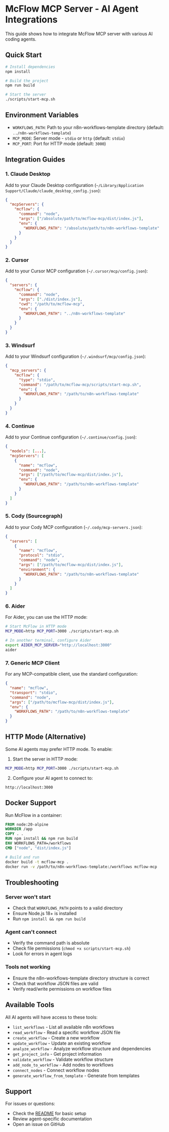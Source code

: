 # McFlow MCP Server - AI Agent Integrations

This guide shows how to integrate McFlow MCP server with various AI coding agents.

## Quick Start

```bash
# Install dependencies
npm install

# Build the project
npm run build

# Start the server
./scripts/start-mcp.sh
```

## Environment Variables

- `WORKFLOWS_PATH`: Path to your n8n-workflows-template directory (default: `../n8n-workflows-template`)
- `MCP_MODE`: Server mode - `stdio` or `http` (default: `stdio`)
- `MCP_PORT`: Port for HTTP mode (default: `3000`)

## Integration Guides

### 1. Claude Desktop

Add to your Claude Desktop configuration (`~/Library/Application Support/Claude/claude_desktop_config.json`):

```json
{
  "mcpServers": {
    "mcflow": {
      "command": "node",
      "args": ["/absolute/path/to/mcflow-mcp/dist/index.js"],
      "env": {
        "WORKFLOWS_PATH": "/absolute/path/to/n8n-workflows-template"
      }
    }
  }
}
```

### 2. Cursor

Add to your Cursor MCP configuration (`~/.cursor/mcp/config.json`):

```json
{
  "servers": {
    "mcflow": {
      "command": "node",
      "args": ["./dist/index.js"],
      "cwd": "/path/to/mcflow-mcp",
      "env": {
        "WORKFLOWS_PATH": "../n8n-workflows-template"
      }
    }
  }
}
```

### 3. Windsurf

Add to your Windsurf configuration (`~/.windsurf/mcp/config.json`):

```json
{
  "mcp_servers": {
    "mcflow": {
      "type": "stdio",
      "command": "/path/to/mcflow-mcp/scripts/start-mcp.sh",
      "env": {
        "WORKFLOWS_PATH": "/path/to/n8n-workflows-template"
      }
    }
  }
}
```

### 4. Continue

Add to your Continue configuration (`~/.continue/config.json`):

```json
{
  "models": [...],
  "mcpServers": [
    {
      "name": "mcflow",
      "command": "node",
      "args": ["/path/to/mcflow-mcp/dist/index.js"],
      "env": {
        "WORKFLOWS_PATH": "/path/to/n8n-workflows-template"
      }
    }
  ]
}
```

### 5. Cody (Sourcegraph)

Add to your Cody MCP configuration (`~/.cody/mcp-servers.json`):

```json
{
  "servers": [
    {
      "name": "mcflow",
      "protocol": "stdio",
      "command": "node",
      "args": ["/path/to/mcflow-mcp/dist/index.js"],
      "environment": {
        "WORKFLOWS_PATH": "/path/to/n8n-workflows-template"
      }
    }
  ]
}
```

### 6. Aider

For Aider, you can use the HTTP mode:

```bash
# Start McFlow in HTTP mode
MCP_MODE=http MCP_PORT=3000 ./scripts/start-mcp.sh

# In another terminal, configure Aider
export AIDER_MCP_SERVER="http://localhost:3000"
aider
```

### 7. Generic MCP Client

For any MCP-compatible client, use the standard configuration:

```json
{
  "name": "mcflow",
  "transport": "stdio",
  "command": "node",
  "args": ["/path/to/mcflow-mcp/dist/index.js"],
  "env": {
    "WORKFLOWS_PATH": "/path/to/n8n-workflows-template"
  }
}
```

## HTTP Mode (Alternative)

Some AI agents may prefer HTTP mode. To enable:

1. Start the server in HTTP mode:
```bash
MCP_MODE=http MCP_PORT=3000 ./scripts/start-mcp.sh
```

2. Configure your AI agent to connect to:
```
http://localhost:3000
```

## Docker Support

Run McFlow in a container:

```dockerfile
FROM node:20-alpine
WORKDIR /app
COPY . .
RUN npm install && npm run build
ENV WORKFLOWS_PATH=/workflows
CMD ["node", "dist/index.js"]
```

```bash
# Build and run
docker build -t mcflow-mcp .
docker run -v /path/to/n8n-workflows-template:/workflows mcflow-mcp
```

## Troubleshooting

### Server won't start
- Check that `WORKFLOWS_PATH` points to a valid directory
- Ensure Node.js 18+ is installed
- Run `npm install && npm run build`

### Agent can't connect
- Verify the command path is absolute
- Check file permissions (`chmod +x scripts/start-mcp.sh`)
- Look for errors in agent logs

### Tools not working
- Ensure the n8n-workflows-template directory structure is correct
- Check that workflow JSON files are valid
- Verify read/write permissions on workflow files

## Available Tools

All AI agents will have access to these tools:

- `list_workflows` - List all available n8n workflows
- `read_workflow` - Read a specific workflow JSON file
- `create_workflow` - Create a new workflow
- `update_workflow` - Update an existing workflow
- `analyze_workflow` - Analyze workflow structure and dependencies
- `get_project_info` - Get project information
- `validate_workflow` - Validate workflow structure
- `add_node_to_workflow` - Add nodes to workflows
- `connect_nodes` - Connect workflow nodes
- `generate_workflow_from_template` - Generate from templates

## Support

For issues or questions:
- Check the [README](README.md) for basic setup
- Review agent-specific documentation
- Open an issue on GitHub